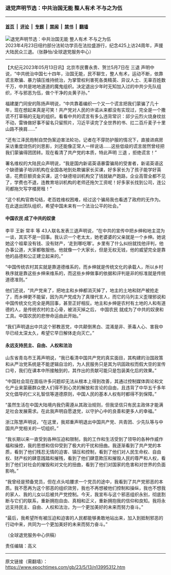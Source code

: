 ### 退党声明节选：中共治国无能 整人有术 不与之为伍

---

#### [首页](../../../..?n13995312) &nbsp;|&nbsp; [评论](../../../../../epoch-comment?n13995312) &nbsp;|&nbsp; [专题](../../../../../epoch-special?n13995312) &nbsp;|&nbsp; [禁闻](../../../../../epoch-news?n13995312) &nbsp;|&nbsp; [禁书](../../../../../books?n13995312) &nbsp;|&nbsp; [翻墙](https://github.com/gfw-breaker/nogfw/blob/master/README.md?n13995312)


<div><img alt="退党声明节选：中共治国无能 整人有术 不与之为伍" class="attachment-djy_600_400 size-djy_600_400 wp-post-image" src="https://i.epochtimes.com/assets/uploads/2023/05/id13995332-2023-05-12_232244-600x400.jpg"/>
<div class="caption">
 2023年4月23日纽约部分法轮功学员在法拉盛游行，纪念425上访24周年，声援大陆民众三退。（张静怡/全球退党服务中心）
</div></div><hr/><div class="post_content" id="artbody" itemprop="articleBody">
 <!-- article content begin -->
 <p>
  【大纪元2023年05月13日讯】北京市民曹永贵、贺兰5月7日在
  <ok href="https://www.epochtimes.com/gb/tag/%E4%B8%89%E9%80%80.html">
   三退
  </ok>
  声明中说，“中共统治中国七十四年，治国无能，民不聊生，整人有术，运动不断，依靠谎言欺骗、暴力镇压维持统治，为掌管权利害死各类精英、异议人士、无辜百姓数千万，中共是地地道道的魔鬼组织。决定退出少年时无知加入过的中共少先队组织，不与邪恶为伍，做个干净的炎黄子孙。”
 </p>
 <p>
  福建厦门同安的陈扬声明说，“中共靠着编织一个又一个谎言把我们蒙骗了几十年，现在想起来真是可笑！共产党对人民的许诺从来都没有实现过，完全是一个撒谎不打草稿的无耻的组织。看看中共的谎言有多么违背常识：邱少云烈火烧身纹丝不动，雷锋做好事不留名只留照片，习近平读完了全世界的书、扛二百斤麦子十里山路不换肩……”
 </p>
 <p>
  “还有江泽民炮制自焚伪案迫害法轮功，记者在不穿防护服的情况下，直接进病房采访重度烧伤的刘思影，刘还能像正常人一样说话……这些低级的谎言居然曾经把我们蒙骗得团团转。现在看清了共产党的本质，特此声明
  <ok href="https://www.epochtimes.com/gb/tag/%E4%B8%89%E9%80%80.html">
   三退
  </ok>
  ，拒绝谎言！”
 </p>
 <p>
  署名维权的大陆民众声明说，“我是国内新诺英语暴雷骗局的受害者，新诺英语这个缺德骗子培训机构在全国各地到处欺骗家长买课，好多家长为了孩子能学好英语，花费巨额资金买课，这个缺德培训机构交了钱就破产跑路，企业高管全都不见了，学费也不退，连教育培训机构的老师还拖欠工资呢！好多家长找到公司，连公司都拖欠写字楼房租！”
 </p>
 <p>
  “这个机构官商勾结，老百姓维权困难，经过这个骗局我也看透了政府的无作为。在此退出团队组织，希望中国未来有一个法治公平的社会。”
 </p>
 <h4>
  <ok href="https://www.epochtimes.com/gb/tag/%E4%B8%AD%E5%9B%BD%E5%86%9C%E6%B0%91.html">
   中国农民
  </ok>
  成了中共的奴隶
 </h4>
 <p>
  李平 王新 常丰 等 43人联名发表三退声明说，“在中共的宣传中把乡绅和地主混为一谈，其实不是一回事。我认识一个老太太，她老婆婆的父亲就是一个乡绅。她说她这个祖辈没有钱、没有财产，‘走到哪吃哪’。乡里有了什么纠纷就找他评判，他办事公道，大家都敬服他。他就像一个大家长，但是无权无钱，他的威望完全是靠他的品德和公正建立起来的。”
 </p>
 <p>
  “中国传统农村其实就是靠道德维系的，而乡绅就是传统文化的承载人，所以乡村秩序就是靠这些乡绅来维系的，而这些乡绅做事的依据和评判是非的标准就是传统道德准则。”
 </p>
 <p>
  他们还说，“共产党来了，把地主和乡绅都消灭掉了，地主的土地和财产被抢走了，而乡绅更不能留，因为共产党成为了真理代言人，而它的马列主义歪理邪说和中国传统文化完全是两回事，甚至正好相反。地主和乡绅是农村有土地的人和有道德的人，是传统农村的主心骨，被消灭掉之后，
  <ok href="https://www.epochtimes.com/gb/tag/%E4%B8%AD%E5%9B%BD%E5%86%9C%E6%B0%91.html">
   中国农民
  </ok>
  就成为了中共的奴隶和工具。中国农民的悲惨命运由此开始。”
 </p>
 <p>
  “我们声明退出中共这个邪教恶党，中共颠倒黑白、混淆是非、荼毒人心、害我中华已经太深太久，希望它早日解体走向灭亡。”
 </p>
 <h4>
  永远支持民主、自由、人权和法治
 </h4>
 <p>
  山东省青岛市王苒声明说，“我已看清中国共产党的真实面目，其构建的治国政策和从严治党系统是不能逻辑自洽的，为人民服务只是其为巩固政权而假大空的宣传口号，我们在课本中所接触到的，其作出的贡献可能只是包装美化后的效果。”
 </p>
 <p>
  “中国社会现在面临许多问题却无法从根本上得到改善，其通过控制媒体舆论和文化产业来蒙蔽群众使人们得不到心灵的解放和言论的自由，且违背了中华五千多年文化倡导的仁义礼智信等道德原则，中国人民的基本人权有时都得不到保障。”
 </p>
 <p>
  “虽然生活在中国大陆境内我仍需遵从其政治规则，但我坚信只有民主政体才能满足社会发展需求。在此我声明自愿退党，以守护心中的良善和更多人的幸福。”
 </p>
 <p>
  浙江陈慧声明说，“在这里，我郑重声明退出中国共产党、共青团、少先队等与中国共产党相关的一切组织。”
 </p>
 <p>
  “我长期以来一直受到各种压迫和限制，我的工作和生活受到了领导的各种作威作福和操控，我的思想和信仰受到了极大的干扰和扭曲。我逐渐看到了共产党的本质，看到了他们残忍无情的迫害、镇压和控制，看到了他们对人民生命权、自由权、财产权的肆意践踏和摧残，看到了他们肆意欺压和摧毁人民的尊严和人权，看到了他们对社会的摧毁和对文化的扭曲，看到了他们对国家的危害和对世界的负面影响。”
 </p>
 <p>
  “我曾经是预备党员，但在点头哈腰求一个党员的途中，我看到了共产党邪恶的本质。我不愿再为这个邪恶的组织效劳，我也不再想被他们控制和操纵，我也不想我的家人、我的儿女以后被共产党控制。今天，我宣布与这个邪恶组织永别，彻底割断与它们的联系，重新拥抱自由、真相和正义，重新拥抱我的信仰和良知。我将永远支持民主、自由、人权和法治，为一个更加美好的未来而努力奋斗。”
 </p>
 <p>
  “最后，我希望所有被压迫和迫害的人民都能够勇敢地站出来，加入到抵制邪恶的行动中来，共同为一个更加美好的未来而努力奋斗。”
 </p>
 <p>
  （全球退党服务中心供稿）
 </p>
 <p>
  责任编辑：高义
 </p>
 <!-- article content end -->
 <div id="below_article_ad">
 </div>
</div>


---

原文链接（需翻墙）：https://www.epochtimes.com/gb/23/5/13/n13995312.htm